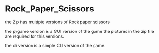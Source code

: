 # Rock_Paper_Scissors

the Zip has multiple versions of Rock paper scissors

the pygame version is a GUI version of the game the pictures in the zip file are required for this versions. 

the cli version is a simple CLI version of the game.
